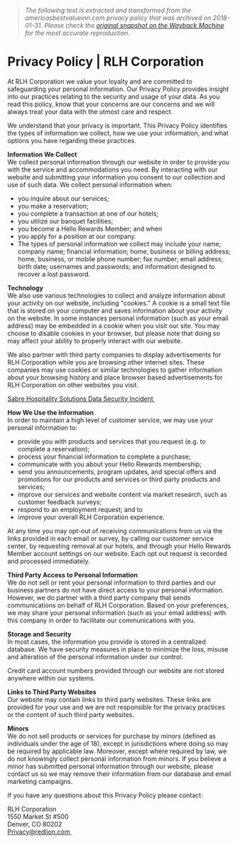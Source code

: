> *The following text is extracted and transformed from the americasbestvalueinn.com privacy policy that was archived on 2018-01-31. Please check the [original snapshot on the Wayback Machine](https://web.archive.org/web/20180131000732id_/https%3A//www.redlion.com/privacy) for the most accurate reproduction.*

# Privacy Policy | RLH Corporation

At RLH Corporation we value your loyalty and are committed to safeguarding your personal information. Our Privacy Policy provides insight into our practices relating to the security and usage of your data. As you read this policy, know that your concerns are our concerns and we will always treat your data with the utmost care and respect.

We understand that your privacy is important. This Privacy Policy identifies the types of information we collect, how we use your information, and what options you have regarding these practices.

**Information We Collect**  
We collect personal information through our website in order to provide you with the service and accommodations you need. By interacting with our website and submitting your information you consent to our collection and use of such data. We collect personal information when:

  * you inquire about our services;
  * you make a reservation;
  * you complete a transaction at one of our hotels;
  * you utilize our banquet facilities;
  * you become a Hello Rewards Member; and when
  * you apply for a position at our company.
  * The types of personal information we collect may include your name; company name; financial information; home, business or billing address; home, business, or mobile phone number; fax number; email address; birth date; usernames and passwords; and information designed to recover a lost password.



**Technology**  
We also use various technologies to collect and analyze information about your activity on our website, including "cookies." A cookie is a small text file that is stored on your computer and saves information about your activity on the website. In some instances personal information (such as your email address) may be embedded in a cookie when you visit our site. You may choose to disable cookies in your browser, but please note that doing so may affect your ability to properly interact with our website.  

We also partner with third party companies to display advertisements for RLH Corporation while you are browsing other internet sites. These companies may use cookies or similar technologies to gather information about your browsing history and place browser based advertisements for RLH Corporation on other websites you visit.

[Sabre Hospitality Solutions Data Security Incident ](http://sabreconsumernotice.com/) 

**How We Use the Information**  
In order to maintain a high level of customer service, we may use your personal information to:

  * provide you with products and services that you request (e.g. to complete a reservation);
  * process your financial information to complete a purchase;
  * communicate with you about your Hello Rewards membership;
  * send you announcements, program updates, and special offers and promotions for our products and services or third party products and services;
  * improve our services and website content via market research, such as customer feedback surveys;
  * respond to an employment request; and to
  * improve your overall RLH Corporation experience.



At any time you may opt-out of receiving communications from us via the links provided in each email or survey, by calling our customer service center, by requesting removal at our hotels, and through your Hello Rewards Member account settings on our website. Each opt out request is recorded and processed immediately.

**Third Party Access to Personal Information**  
We do not sell or rent your personal information to third parties and our business partners do not have direct access to your personal information. However, we do partner with a third party company that sends communications on behalf of RLH Corporation. Based on your preferences, we may share your personal information (such as your email address) with this company in order to facilitate our communications with you.

**Storage and Security**  
In most cases, the information you provide is stored in a centralized database. We have security measures in place to minimize the loss, misuse and alteration of the personal information under our control.

Credit card account numbers provided through our website are not stored anywhere within our systems.

**Links to Third Party Websites**  
Our website may contain links to third party websites. These links are provided for your use and we are not responsible for the privacy practices or the content of such third party websites.

**Minors**  
We do not sell products or services for purchase by minors (defined as individuals under the age of 18), except in jurisdictions where doing so may be required by applicable law. Moreover, except where required by law, we do not knowingly collect personal information from minors. If you believe a minor has submitted personal information through our website, please contact us so we may remove their information from our database and email marketing campaigns.

  
If you have any questions about this Privacy Policy please contact:

RLH Corporation  
1550 Market St #500  
Denver, CO 80202​​​​​​​  
[Privacy@redlion.com ](mailto:privacy@redlion.com?subject=Privacy%20Statement%20)
